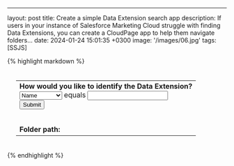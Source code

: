 ---
layout: post
title:  Create a simple Data Extension search app
description: If users in your instance of Salesforce Marketing Cloud struggle with finding Data Extensions, you can create a CloudPage app to help them navigate folders...
date:   2024-01-24 15:01:35 +0300
image:  '/images/06.jpg'
tags:   [SSJS]

{% highlight markdown %}
<table style="padding: 20px;"><tr><td>
<b>How would you like to identify the Data Extension?</b><br>
<form action="%%=RequestParameter('PAGEURL')=%%" method="post">
  <select name="DEprop">
   <option value="Name">Name</option>      
   <option value="CustomerKey">External Key</option>
  </select>
   equals
  <input type="text" name="DEval" value="" maxlength="128"><br>
  <input type="submit" value="Submit">
</form><br><b>Folder path: </b>  
<script runat="server">
Platform.Load("core","1.1.5");  
var DEprop = Request.GetQueryStringParameter("DEprop");
var DEval = Request.GetQueryStringParameter("DEval");
var FindDE = DataExtension.Retrieve({Property:DEprop,SimpleOperator:"equals",Value:DEval});
var FolderID = FindDE[0].CategoryID;
var DEname = FindDE[0].Name;
var list = [];
  list.push(DEname);
var path = function(id) {
    if (id> 0) {
        var results = Folder.Retrieve({Property:"ID",SimpleOperator:"equals",Value:id});
    list.unshift(results [0].Name);
        return path(results[0].ParentFolder.ID);
    } else {
        return id;
    }
};
path(FolderID);
Write(list.join("> "));
</script>
</td></tr></table>
{% endhighlight %}